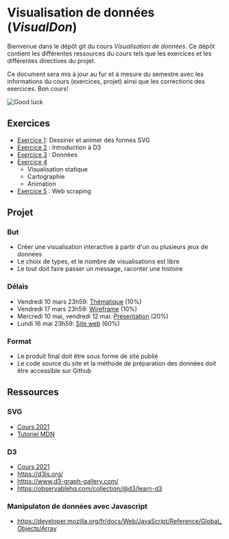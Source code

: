 # Visualisation de données (*VisualDon*)

Bienvenue dans le dépôt git du cours *Visualisation de données*. Ce dépôt contient les différentes ressources du cours tels que les exercices et les différentes directives du projet. 

Ce document sera mis à jour au fur et à mesure du semestre avec les informations du cours (exercices, projet) ainsi que les corrections des exercices. Bon cours!


![Good luck](https://media.giphy.com/media/j1Xyt3DHfJcmk/giphy.gif)


## Exercices
* [Exercice 1](https://github.com/romanoe/visualdon-exercices/tree/main/01-SVG): Dessiner et animer des formes SVG
* [Exercice 2](https://github.com/romanoe/visualdon-exercices/tree/main/02-intro-d3) : Introduction à D3 
* [Exercice 3](https://github.com/romanoe/visualdon-exercices/tree/main/03-d3-data) : Données 
* [Exercice 4](https://github.com/romanoe/visualdon-exercices/tree/main/04-gapminder) 
     * Visualisation statique 
     * Cartographie  
     * Animation 
* [Exercice 5](https://github.com/romanoe/visualdon-exercices/tree/main/05-web-scraping) : Web scraping 

## Projet
### But
* Créer une visualisation interactive à partir d'un ou plusieurs jeux de données
* Le choix de types, et le nombre de visualisations est libre
* Le tout doit faire passer un message, raconter une histoire 

### Délais
* Vendredi 10 mars 23h59: [Thématique](https://github.com/romanoe/visualdon-exercices/tree/main/projet#th%C3%A9matique-10) (10%)
* Vendredi 17 mars 23h59: [Wireframe](https://github.com/romanoe/visualdon-exercices/tree/main/projet#wireframe-10) (10%)
* Mercredi 10 mai, vendredi 12 mai: [Présentation](https://github.com/romanoe/visualdon-exercices/tree/main/projet#pr%C3%A9sentation-20) (20%)
* Lundi 16 mai 23h59: [Site web](https://github.com/romanoe/visualdon-exercices/tree/main/projet#site-web-60) (60%)


### Format

* Le produit final doit être sous forme de site publié
* Le code source du site et la méthode de préparation des données doit être accessible sur Github


## Ressources
### SVG
* [Cours 2021](https://observablehq.com/@idris-maps/svg)
* [Tutoriel MDN](https://developer.mozilla.org/en-US/docs/Web/SVG/Tutorial)

### D3
* [Cours 2021](https://observablehq.com/@idris-maps/introduction-a-d3)
* https://d3js.org/
* https://www.d3-graph-gallery.com/
* https://observablehq.com/collection/@d3/learn-d3

### Manipulaton de données avec Javascript
* https://developer.mozilla.org/fr/docs/Web/JavaScript/Reference/Global_Objects/Array


